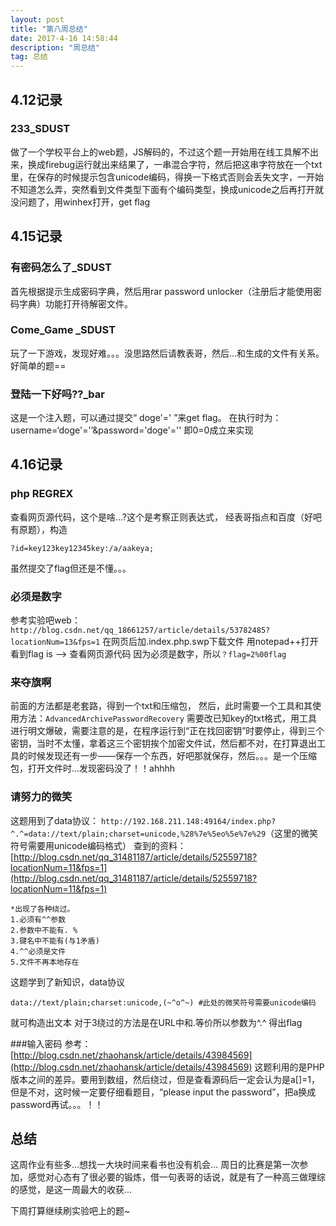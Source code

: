 ```yaml
---
layout: post
title: "第八周总结"
date: 2017-4-16 14:58:44
description: "周总结"
tag: 总结
---
```



## 4.12记录
### 233_SDUST
做了一个学校平台上的web题，JS解码的，不过这个题一开始用在线工具解不出来，换成firebug运行就出来结果了，一串混合字符，然后把这串字符放在一个txt里，在保存的时候提示包含unicode编码，得换一下格式否则会丢失文字，一开始不知道怎么弄，突然看到文件类型下面有个编码类型，换成unicode之后再打开就没问题了，用winhex打开，get flag


## 4.15记录
### 有密码怎么了_SDUST
首先根据提示生成密码字典，然后用rar password unlocker（注册后才能使用密码字典）功能打开待解密文件。

### Come_Game _SDUST
玩了一下游戏，发现好难。。。没思路然后请教表哥，然后...和生成的文件有关系。好简单的题==

### 登陆一下好吗??_bar
这是一个注入题，可以通过提交“ doge'=' ”来get flag。
在执行时为：
username=‘doge'='’&password='doge'='' 即0=0成立来实现

## 4.16记录
### php REGREX
查看网页源代码，这个是啥...?这个是考察正则表达式， 经表哥指点和百度（好吧有原题），构造
```
?id=key123key12345key:/a/aakeya;
```
虽然提交了flag但还是不懂。。。

### 必须是数字
参考实验吧web：`http://blog.csdn.net/qq_18661257/article/details/53782485?locationNum=13&fps=1`
在网页后加.index.php.swp下载文件
用notepad++打开看到flag is ——>
查看网页源代码
因为必须是数字，所以`？flag=2%00flag`

### 来夺旗啊
前面的方法都是老套路，得到一个txt和压缩包，
然后，此时需要一个工具和其使用方法：`AdvancedArchivePasswordRecovery`
需要改已知key的txt格式，用工具进行明文爆破，需要注意的是，在程序运行到“正在找回密钥”时要停止，得到三个密钥，当时不太懂，拿着这三个密钥挨个加密文件试，然后都不对，在打算退出工具的时候发现还有一步——保存一个东西，好吧那就保存，然后。。。是一个压缩包，打开文件时...发现密码没了！！ahhhh

### 请努力的微笑
这题用到了data协议：
`http://192.168.211.148:49164/index.php?^.^=data://text/plain;charset=unicode,%28%7e%5eo%5e%7e%29`（这里的微笑符号需要用unicode编码格式）
查到的资料：
[http://blog.csdn.net/qq_31481187/article/details/52559718?locationNum=11&fps=1](http://blog.csdn.net/qq_31481187/article/details/52559718?locationNum=11&fps=1)
```
*出现了各种绕过。
1.必须有^^参数
2.参数中不能有. %
3.键名中不能有(与1矛盾)
4.^^必须是文件
5.文件不再本地存在
```

这题学到了新知识，data协议
```
data://text/plain;charset:unicode,(~^o^~) #此处的微笑符号需要unicode编码
```
就可构造出文本
对于3绕过的方法是在URL中和.等价所以参数为^.^
得出flag

###输入密码
参考：[http://blog.csdn.net/zhaohansk/article/details/43984569](http://blog.csdn.net/zhaohansk/article/details/43984569)
这题利用的是PHP版本之间的差异。要用到数组，然后绕过，但是查看源码后一定会认为是a[]=1，但是不对，这时候一定要仔细看题目，“please input the password”，把a换成password再试。。。！！

## 总结
这周作业有些多...想找一大块时间来看书也没有机会...
周日的比赛是第一次参加，感觉对心态有了很必要的锻炼，借一句表哥的话说，就是有了一种高三做理综的感觉，是这一周最大的收获...

下周打算继续刷实验吧上的题~